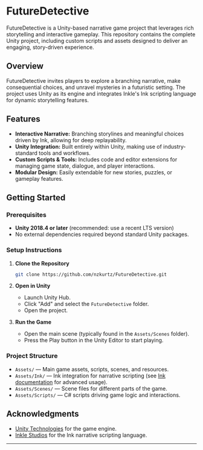 # FutureDetective

FutureDetective is a Unity-based narrative game project that leverages rich storytelling and interactive gameplay. This repository contains the complete Unity project, including custom scripts and assets designed to deliver an engaging, story-driven experience.

## Overview

FutureDetective invites players to explore a branching narrative, make consequential choices, and unravel mysteries in a futuristic setting. The project uses Unity as its engine and integrates Inkle's Ink scripting language for dynamic storytelling features.

## Features

- **Interactive Narrative:** Branching storylines and meaningful choices driven by Ink, allowing for deep replayability.
- **Unity Integration:** Built entirely within Unity, making use of industry-standard tools and workflows.
- **Custom Scripts & Tools:** Includes code and editor extensions for managing game state, dialogue, and player interactions.
- **Modular Design:** Easily extendable for new stories, puzzles, or gameplay features.

## Getting Started

### Prerequisites

- **Unity 2018.4 or later** (recommended: use a recent LTS version)
- No external dependencies required beyond standard Unity packages.

### Setup Instructions

1. **Clone the Repository**
   ```sh
   git clone https://github.com/nzkurtz/FutureDetective.git
   ```
2. **Open in Unity**
   - Launch Unity Hub.
   - Click "Add" and select the `FutureDetective` folder.
   - Open the project.

3. **Run the Game**
   - Open the main scene (typically found in the `Assets/Scenes` folder).
   - Press the Play button in the Unity Editor to start playing.

### Project Structure

- `Assets/` — Main game assets, scripts, scenes, and resources.
- `Assets/Ink/` — Ink integration for narrative scripting (see [Ink documentation](https://github.com/inkle/ink) for advanced usage).
- `Assets/Scenes/` — Scene files for different parts of the game.
- `Assets/Scripts/` — C# scripts driving game logic and interactions.

## Acknowledgments

- [Unity Technologies](https://unity.com/) for the game engine.
- [Inkle Studios](https://www.inklestudios.com/) for the Ink narrative scripting language.

---


